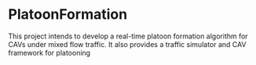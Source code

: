 # PlatoonFormation

This project intends to develop a real-time platoon formation algorithm for CAVs under mixed flow traffic.
It also provides a traffic simulator and CAV framework for platooning
